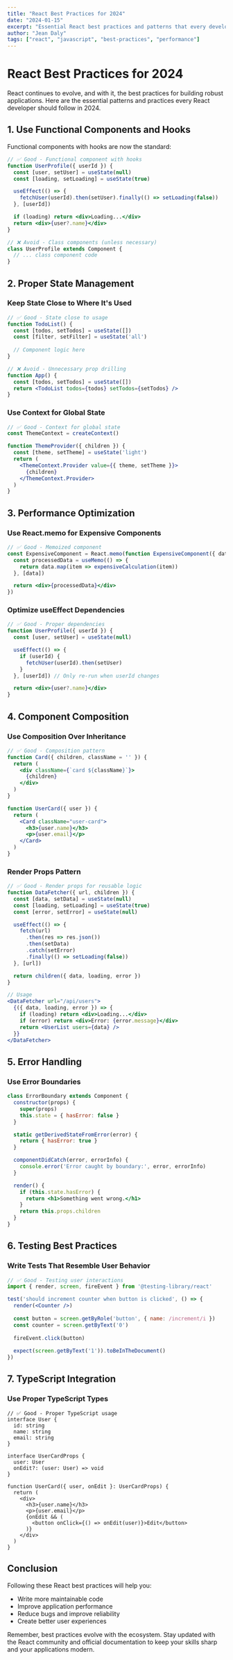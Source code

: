 ```yaml
---
title: "React Best Practices for 2024"
date: "2024-01-15"
excerpt: "Essential React best practices and patterns that every developer should know to write clean, maintainable, and performant React applications."
author: "Jean Daly"
tags: ["react", "javascript", "best-practices", "performance"]
---
```


# React Best Practices for 2024

React continues to evolve, and with it, the best practices for building robust applications. Here are the essential patterns and practices every React developer should follow in 2024.

## 1. Use Functional Components and Hooks

Functional components with hooks are now the standard:

```jsx
// ✅ Good - Functional component with hooks
function UserProfile({ userId }) {
  const [user, setUser] = useState(null)
  const [loading, setLoading] = useState(true)

  useEffect(() => {
    fetchUser(userId).then(setUser).finally(() => setLoading(false))
  }, [userId])

  if (loading) return <div>Loading...</div>
  return <div>{user?.name}</div>
}

// ❌ Avoid - Class components (unless necessary)
class UserProfile extends Component {
  // ... class component code
}
```

## 2. Proper State Management

### Keep State Close to Where It's Used

```jsx
// ✅ Good - State close to usage
function TodoList() {
  const [todos, setTodos] = useState([])
  const [filter, setFilter] = useState('all')
  
  // Component logic here
}

// ❌ Avoid - Unnecessary prop drilling
function App() {
  const [todos, setTodos] = useState([])
  return <TodoList todos={todos} setTodos={setTodos} />
}
```

### Use Context for Global State

```jsx
// ✅ Good - Context for global state
const ThemeContext = createContext()

function ThemeProvider({ children }) {
  const [theme, setTheme] = useState('light')
  return (
    <ThemeContext.Provider value={{ theme, setTheme }}>
      {children}
    </ThemeContext.Provider>
  )
}
```

## 3. Performance Optimization

### Use React.memo for Expensive Components

```jsx
// ✅ Good - Memoized component
const ExpensiveComponent = React.memo(function ExpensiveComponent({ data }) {
  const processedData = useMemo(() => {
    return data.map(item => expensiveCalculation(item))
  }, [data])

  return <div>{processedData}</div>
})
```

### Optimize useEffect Dependencies

```jsx
// ✅ Good - Proper dependencies
function UserProfile({ userId }) {
  const [user, setUser] = useState(null)

  useEffect(() => {
    if (userId) {
      fetchUser(userId).then(setUser)
    }
  }, [userId]) // Only re-run when userId changes

  return <div>{user?.name}</div>
}
```

## 4. Component Composition

### Use Composition Over Inheritance

```jsx
// ✅ Good - Composition pattern
function Card({ children, className = '' }) {
  return (
    <div className={`card ${className}`}>
      {children}
    </div>
  )
}

function UserCard({ user }) {
  return (
    <Card className="user-card">
      <h3>{user.name}</h3>
      <p>{user.email}</p>
    </Card>
  )
}
```

### Render Props Pattern

```jsx
// ✅ Good - Render props for reusable logic
function DataFetcher({ url, children }) {
  const [data, setData] = useState(null)
  const [loading, setLoading] = useState(true)
  const [error, setError] = useState(null)

  useEffect(() => {
    fetch(url)
      .then(res => res.json())
      .then(setData)
      .catch(setError)
      .finally(() => setLoading(false))
  }, [url])

  return children({ data, loading, error })
}

// Usage
<DataFetcher url="/api/users">
  {({ data, loading, error }) => {
    if (loading) return <div>Loading...</div>
    if (error) return <div>Error: {error.message}</div>
    return <UserList users={data} />
  }}
</DataFetcher>
```

## 5. Error Handling

### Use Error Boundaries

```jsx
class ErrorBoundary extends Component {
  constructor(props) {
    super(props)
    this.state = { hasError: false }
  }

  static getDerivedStateFromError(error) {
    return { hasError: true }
  }

  componentDidCatch(error, errorInfo) {
    console.error('Error caught by boundary:', error, errorInfo)
  }

  render() {
    if (this.state.hasError) {
      return <h1>Something went wrong.</h1>
    }
    return this.props.children
  }
}
```

## 6. Testing Best Practices

### Write Tests That Resemble User Behavior

```jsx
// ✅ Good - Testing user interactions
import { render, screen, fireEvent } from '@testing-library/react'

test('should increment counter when button is clicked', () => {
  render(<Counter />)
  
  const button = screen.getByRole('button', { name: /increment/i })
  const counter = screen.getByText('0')
  
  fireEvent.click(button)
  
  expect(screen.getByText('1')).toBeInTheDocument()
})
```

## 7. TypeScript Integration

### Use Proper TypeScript Types

```tsx
// ✅ Good - Proper TypeScript usage
interface User {
  id: string
  name: string
  email: string
}

interface UserCardProps {
  user: User
  onEdit?: (user: User) => void
}

function UserCard({ user, onEdit }: UserCardProps) {
  return (
    <div>
      <h3>{user.name}</h3>
      <p>{user.email}</p>
      {onEdit && (
        <button onClick={() => onEdit(user)}>Edit</button>
      )}
    </div>
  )
}
```

## Conclusion

Following these React best practices will help you:

- Write more maintainable code
- Improve application performance
- Reduce bugs and improve reliability
- Create better user experiences

Remember, best practices evolve with the ecosystem. Stay updated with the React community and official documentation to keep your skills sharp and your applications modern.